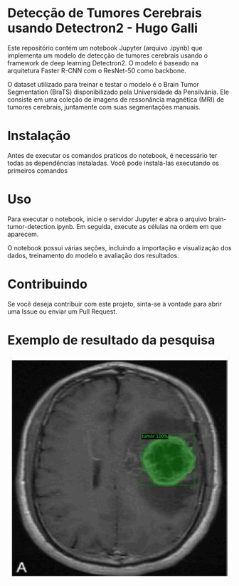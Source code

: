 # Detecção de Tumores Cerebrais usando Detectron2 - Hugo Galli
Este repositório contém um notebook Jupyter (arquivo .ipynb) que implementa um modelo de detecção de tumores cerebrais usando o framework de deep learning Detectron2. O modelo é baseado na arquitetura Faster R-CNN com o ResNet-50 como backbone.

O dataset utilizado para treinar e testar o modelo é o Brain Tumor Segmentation (BraTS) disponibilizado pela Universidade da Pensilvânia. Ele consiste em uma coleção de imagens de ressonância magnética (MRI) de tumores cerebrais, juntamente com suas segmentações manuais.

# Instalação
Antes de executar os comandos praticos do notebook, é necessário ter todas as dependências instaladas. Você pode instalá-las executando os primeiros comandos


# Uso
Para executar o notebook, inicie o servidor Jupyter e abra o arquivo brain-tumor-detection.ipynb. Em seguida, execute as células na ordem em que aparecem.

O notebook possui várias seções, incluindo a importação e visualização dos dados, treinamento do modelo e avaliação dos resultados.

# Contribuindo
Se você deseja contribuir com este projeto, sinta-se à vontade para abrir uma Issue ou enviar um Pull Request.

# Exemplo de resultado da pesquisa
![](https://github.com/hugogalli/BrainTumorSegmentation/blob/main/result_ex.gif)
